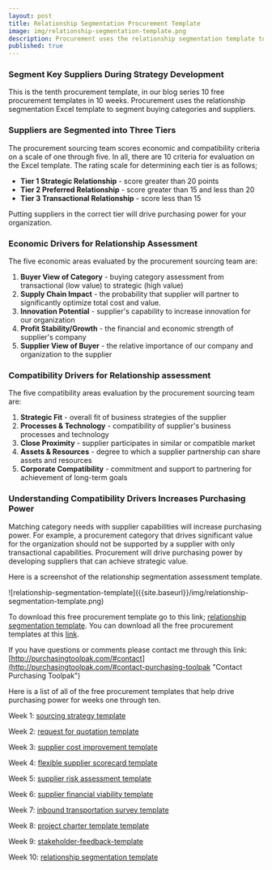 ```yaml
---
layout: post
title: Relationship Segmentation Procurement Template
image: img/relationship-segmentation-template.png
description: Procurement uses the relationship segmentation template to segment buying categories and suppliers.
published: true
---
```

### Segment Key Suppliers During Strategy Development

This is the tenth procurement template, in our blog series 10 free procurement templates in 10 weeks. Procurement uses the relationship segmentation Excel template to segment buying categories and suppliers.

### Suppliers are Segmented into Three Tiers

The procurement sourcing team scores economic and compatibility criteria on a scale of one through five. In all, there are 10 criteria for evaluation on the Excel template. The rating scale for determining each tier is as follows;

* **Tier 1 Strategic Relationship** - score greater than 20 points
* **Tier 2 Preferred Relationship** - score greater than 15 and less than 20
* **Tier 3 Transactional Relationship** - score less than 15

Putting suppliers in the correct tier will drive purchasing power for your organization.
<!--more-->

### Economic Drivers for Relationship Assessment ###

The five economic areas evaluated by the procurement sourcing team are:
1. **Buyer View of Category** - buying category assessment from transactional (low value) to strategic (high value)
2. **Supply Chain Impact** - the probability that supplier will partner to significantly optimize total cost and value.
3. **Innovation Potential** - supplier's capability to increase innovation for our organization
4. **Profit Stability/Growth** - the financial and economic strength of supplier's company
5. **Supplier View of Buyer** - the relative importance of our company and organization to the supplier

### Compatibility Drivers for Relationship assessment ###

The five compatibility areas evaluation by the procurement sourcing team are:
1. **Strategic Fit** - overall fit of business strategies of the supplier
2. **Processes & Technology** - compatibility of supplier's business processes and technology
3. **Close Proximity** - supplier participates in similar or compatible market
4. **Assets & Resources** - degree to which a supplier partnership can share assets and resources
5. **Corporate Compatibility** - commitment and support to partnering for achievement of long-term goals

### Understanding Compatibility Drivers Increases Purchasing Power ###

Matching category needs with supplier capabilities will increase purchasing power. For example, a procurement category that drives significant value for the organization should not be supported by a supplier with only transactional capabilities. Procurement will drive purchasing power by developing suppliers that can achieve strategic value.

Here is a screenshot of the relationship segmentation assessment template.
<div style="text-align:left" markdown="1">
 ![relationship-segmentation-template]({{site.baseurl}}/img/relationship-segmentation-template.png)
</div>

To download this free procurement template go to this link; <a href="https://github.com/purchasingtoolpak/purchasingtoolpak/raw/master/strategic-sourcing/strategy-development/relationship-segmentation-template.xlsx">relationship segmentation template</a>. You can download all the free procurement templates at this <a href="http://purchasingtoolpak.com/#download-procurement-templates">link</a>.

If you have questions or comments please contact me through this link:
[http://purchasingtoolpak.com/#contact](http://purchasingtoolpak.com/#contact-purchasing-toolpak "Contact Purchasing Toolpak")

Here is a list of all of the free procurement templates that help drive purchasing power for weeks one through ten.  

Week 1:	[sourcing strategy template]({{site.baseurl}}/2017/04/07/sourcing-strategy-template)

Week 2:	[request for quotation template]({{site.baseurl}}/2017/04/14/request-for-quotation-template)

Week 3:	[supplier cost improvement template]({{site.baseurl}}/2017/04/21/supplier-cost-improvement-template)

Week 4: [flexible supplier scorecard template]({{site.baseurl}}/2017/04/28/flexible-supplier-scorecard-template)

Week 5: [supplier risk assessment template]({{site.baseurl}}/2017/05/05/risk-assessment-template)

Week 6: [supplier financial viability template]({{site.baseurl}}/2017/05/12/supplier-financial-viability-template)

Week 7: [inbound transportation survey template]({{site.baseurl}}/2017/05/19/inbound-transportation-survey-template)

Week 8: [project charter template template]({{site.baseurl}}/2017/05/23/project-charter-template)

Week 9: [stakeholder-feedback-template]({{site.baseurl}}/2017/06/02/stakeholder-feedback-template)

Week 10: [relationship segmentation template]({{site.baseurl}}/2017/06/10/relationship-segmentation-template)
